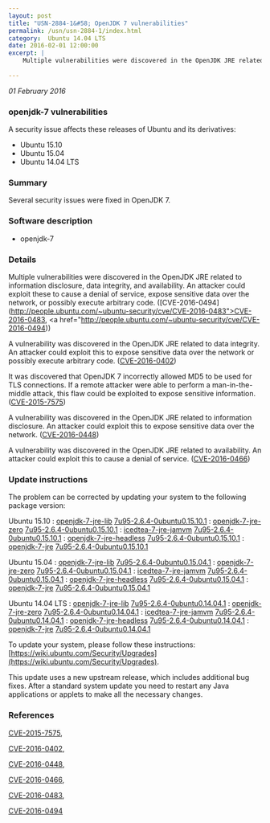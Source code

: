 ```yaml
---
layout: post
title: "USN-2884-1&#58; OpenJDK 7 vulnerabilities"
permalink: /usn/usn-2884-1/index.html
category:  Ubuntu 14.04 LTS
date: 2016-02-01 12:00:00
excerpt: |
    Multiple vulnerabilities were discovered in the OpenJDK JRE related to information disclosure, data integrity, and availability. An attacker could exploit these to cause a denial of service, expose sensitive data over the network, or possibly execute arbitrary code. ([CVE-2016-0494](http://people.ubuntu.com/~ubuntu-security/cve/CVE-2016-0483">CVE-2016-0483</a>, <a href="http://people.ubuntu.com/~ubuntu-security/cve/CVE-2016-0494))
    
--- 
```

 
 

*01 February 2016*

### openjdk-7 vulnerabilities

A security issue affects these releases of Ubuntu and its derivatives:

* Ubuntu 15.10
* Ubuntu 15.04
* Ubuntu 14.04 LTS

### Summary

Several security issues were fixed in OpenJDK 7. 

### Software description

* openjdk-7 

### Details

Multiple vulnerabilities were discovered in the OpenJDK JRE related to information disclosure, data integrity, and availability. An attacker could exploit these to cause a denial of service, expose sensitive data over the network, or possibly execute arbitrary code. ([CVE-2016-0494](http://people.ubuntu.com/~ubuntu-security/cve/CVE-2016-0483">CVE-2016-0483</a>, <a href="http://people.ubuntu.com/~ubuntu-security/cve/CVE-2016-0494))

A vulnerability was discovered in the OpenJDK JRE related to data integrity. An attacker could exploit this to expose sensitive data over the network or possibly execute arbitrary code. ([CVE-2016-0402](http://people.ubuntu.com/~ubuntu-security/cve/CVE-2016-0402))

It was discovered that OpenJDK 7 incorrectly allowed MD5 to be used for TLS connections. If a remote attacker were able to perform a man-in-the-middle attack, this flaw could be exploited to expose sensitive information. ([CVE-2015-7575](http://people.ubuntu.com/~ubuntu-security/cve/CVE-2015-7575))

A vulnerability was discovered in the OpenJDK JRE related to information disclosure. An attacker could exploit this to expose sensitive data over the network. ([CVE-2016-0448](http://people.ubuntu.com/~ubuntu-security/cve/CVE-2016-0448))

A vulnerability was discovered in the OpenJDK JRE related to availability. An attacker could exploit this to cause a denial of service. ([CVE-2016-0466](http://people.ubuntu.com/~ubuntu-security/cve/CVE-2016-0466)) 

### Update instructions

The problem can be corrected by updating your system to the following package version:

Ubuntu 15.10
 : [openjdk-7-jre-lib](https://launchpad.net/ubuntu/+source/openjdk-7) <span> [7u95-2.6.4-0ubuntu0.15.10.1](https://launchpad.net/ubuntu/+source/openjdk-7/7u95-2.6.4-0ubuntu0.15.10.1) </span> 
 : [openjdk-7-jre-zero](https://launchpad.net/ubuntu/+source/openjdk-7) <span> [7u95-2.6.4-0ubuntu0.15.10.1](https://launchpad.net/ubuntu/+source/openjdk-7/7u95-2.6.4-0ubuntu0.15.10.1) </span> 
 : [icedtea-7-jre-jamvm](https://launchpad.net/ubuntu/+source/openjdk-7) <span> [7u95-2.6.4-0ubuntu0.15.10.1](https://launchpad.net/ubuntu/+source/openjdk-7/7u95-2.6.4-0ubuntu0.15.10.1) </span> 
 : [openjdk-7-jre-headless](https://launchpad.net/ubuntu/+source/openjdk-7) <span> [7u95-2.6.4-0ubuntu0.15.10.1](https://launchpad.net/ubuntu/+source/openjdk-7/7u95-2.6.4-0ubuntu0.15.10.1) </span> 
 : [openjdk-7-jre](https://launchpad.net/ubuntu/+source/openjdk-7) <span> [7u95-2.6.4-0ubuntu0.15.10.1](https://launchpad.net/ubuntu/+source/openjdk-7/7u95-2.6.4-0ubuntu0.15.10.1) </span> 

Ubuntu 15.04
 : [openjdk-7-jre-lib](https://launchpad.net/ubuntu/+source/openjdk-7) <span> [7u95-2.6.4-0ubuntu0.15.04.1](https://launchpad.net/ubuntu/+source/openjdk-7/7u95-2.6.4-0ubuntu0.15.04.1) </span> 
 : [openjdk-7-jre-zero](https://launchpad.net/ubuntu/+source/openjdk-7) <span> [7u95-2.6.4-0ubuntu0.15.04.1](https://launchpad.net/ubuntu/+source/openjdk-7/7u95-2.6.4-0ubuntu0.15.04.1) </span> 
 : [icedtea-7-jre-jamvm](https://launchpad.net/ubuntu/+source/openjdk-7) <span> [7u95-2.6.4-0ubuntu0.15.04.1](https://launchpad.net/ubuntu/+source/openjdk-7/7u95-2.6.4-0ubuntu0.15.04.1) </span> 
 : [openjdk-7-jre-headless](https://launchpad.net/ubuntu/+source/openjdk-7) <span> [7u95-2.6.4-0ubuntu0.15.04.1](https://launchpad.net/ubuntu/+source/openjdk-7/7u95-2.6.4-0ubuntu0.15.04.1) </span> 
 : [openjdk-7-jre](https://launchpad.net/ubuntu/+source/openjdk-7) <span> [7u95-2.6.4-0ubuntu0.15.04.1](https://launchpad.net/ubuntu/+source/openjdk-7/7u95-2.6.4-0ubuntu0.15.04.1) </span> 

Ubuntu 14.04 LTS
 : [openjdk-7-jre-lib](https://launchpad.net/ubuntu/+source/openjdk-7) <span> [7u95-2.6.4-0ubuntu0.14.04.1](https://launchpad.net/ubuntu/+source/openjdk-7/7u95-2.6.4-0ubuntu0.14.04.1) </span> 
 : [openjdk-7-jre-zero](https://launchpad.net/ubuntu/+source/openjdk-7) <span> [7u95-2.6.4-0ubuntu0.14.04.1](https://launchpad.net/ubuntu/+source/openjdk-7/7u95-2.6.4-0ubuntu0.14.04.1) </span> 
 : [icedtea-7-jre-jamvm](https://launchpad.net/ubuntu/+source/openjdk-7) <span> [7u95-2.6.4-0ubuntu0.14.04.1](https://launchpad.net/ubuntu/+source/openjdk-7/7u95-2.6.4-0ubuntu0.14.04.1) </span> 
 : [openjdk-7-jre-headless](https://launchpad.net/ubuntu/+source/openjdk-7) <span> [7u95-2.6.4-0ubuntu0.14.04.1](https://launchpad.net/ubuntu/+source/openjdk-7/7u95-2.6.4-0ubuntu0.14.04.1) </span> 
 : [openjdk-7-jre](https://launchpad.net/ubuntu/+source/openjdk-7) <span> [7u95-2.6.4-0ubuntu0.14.04.1](https://launchpad.net/ubuntu/+source/openjdk-7/7u95-2.6.4-0ubuntu0.14.04.1) </span> 

To update your system, please follow these instructions: [https://wiki.ubuntu.com/Security/Upgrades](https://wiki.ubuntu.com/Security/Upgrades).

This update uses a new upstream release, which includes additional bug fixes. After a standard system update you need to restart any Java applications or applets to make all the necessary changes. 

### References

 
 [CVE-2015-7575](http://people.ubuntu.com/~ubuntu-security/cve/CVE-2015-7575), 

 [CVE-2016-0402](http://people.ubuntu.com/~ubuntu-security/cve/CVE-2016-0402), 

 [CVE-2016-0448](http://people.ubuntu.com/~ubuntu-security/cve/CVE-2016-0448), 

 [CVE-2016-0466](http://people.ubuntu.com/~ubuntu-security/cve/CVE-2016-0466), 

 [CVE-2016-0483](http://people.ubuntu.com/~ubuntu-security/cve/CVE-2016-0483), 

 [CVE-2016-0494](http://people.ubuntu.com/~ubuntu-security/cve/CVE-2016-0494)
 

